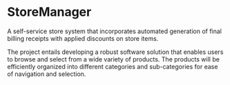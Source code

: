 # StoreManager
A self-service store system that incorporates automated generation of final billing receipts with applied discounts on store items. 
    
The project entails developing a robust software solution that enables users to browse and select from a wide variety of products. The products will be efficiently organized into different categories and sub-categories for ease of navigation and selection.
